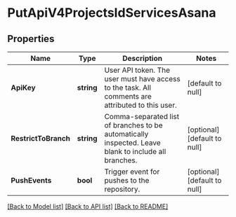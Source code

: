 # PutApiV4ProjectsIdServicesAsana

## Properties
Name | Type | Description | Notes
------------ | ------------- | ------------- | -------------
**ApiKey** | **string** | User API token. The user must have access to the task. All comments are attributed to this user. | [default to null]
**RestrictToBranch** | **string** | Comma-separated list of branches to be automatically inspected. Leave blank to include all branches. | [optional] [default to null]
**PushEvents** | **bool** | Trigger event for pushes to the repository. | [optional] [default to null]

[[Back to Model list]](../README.md#documentation-for-models) [[Back to API list]](../README.md#documentation-for-api-endpoints) [[Back to README]](../README.md)


